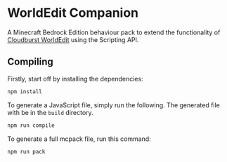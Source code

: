 # WorldEdit Companion
A Minecraft Bedrock Edition behaviour pack to extend the functionality of [Cloudburst WorldEdit](https://github.com/CloudburstMC/WorldEdit) using the Scripting API.

## Compiling
Firstly, start off by installing the dependencies:
```bash
npm install
```

To generate a JavaScript file, simply run the following. The generated file with be in the `build` directory.
```bash
npm run compile
```

To generate a full mcpack file, run this command:
```bash
npm run pack
```